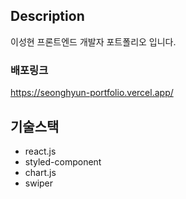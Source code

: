 ## Description
이성현 프론트엔드 개발자 포트폴리오 입니다. 

### 배포링크 
https://seonghyun-portfolio.vercel.app/

## 기술스택
- react.js
- styled-component
- chart.js
- swiper



